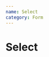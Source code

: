 ```yaml
---
name: Select
category: Form
---
```


# Select

<base-knobs src="./components.json" name="base-select">
  <base-select>
    <base-option value="halla"></base-option>
    <base-option value="halla2"></base-option>
    <base-option value="halla3"></base-option>
  </base-select>
</base-knobs>

